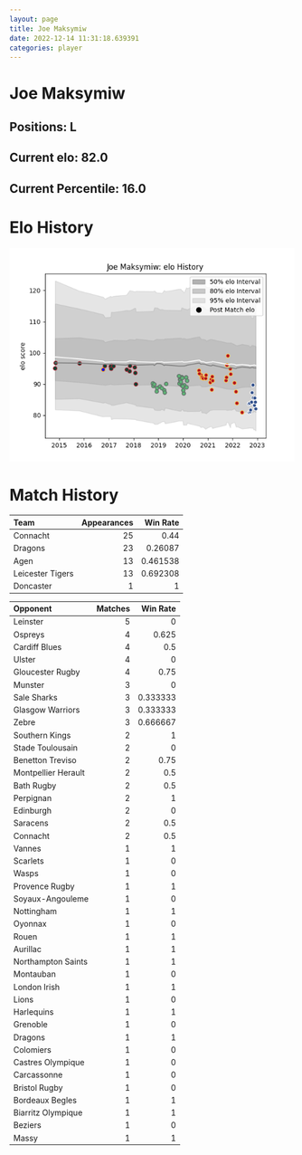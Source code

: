 ```yaml
---  
layout: page  
title: Joe Maksymiw  
date: 2022-12-14 11:31:18.639391  
categories: player  
---
```

# Joe Maksymiw

## Positions: L

## Current elo: 82.0

## Current Percentile: 16.0

# Elo History


![elo history](history_JoeMaksymiw.png)
# Match History


| Team             |   Appearances |   Win Rate |
|:-----------------|--------------:|-----------:|
| Connacht         |            25 |   0.44     |
| Dragons          |            23 |   0.26087  |
| Agen             |            13 |   0.461538 |
| Leicester Tigers |            13 |   0.692308 |
| Doncaster        |             1 |   1        |

| Opponent            |   Matches |   Win Rate |
|:--------------------|----------:|-----------:|
| Leinster            |         5 |   0        |
| Ospreys             |         4 |   0.625    |
| Cardiff Blues       |         4 |   0.5      |
| Ulster              |         4 |   0        |
| Gloucester Rugby    |         4 |   0.75     |
| Munster             |         3 |   0        |
| Sale Sharks         |         3 |   0.333333 |
| Glasgow Warriors    |         3 |   0.333333 |
| Zebre               |         3 |   0.666667 |
| Southern Kings      |         2 |   1        |
| Stade Toulousain    |         2 |   0        |
| Benetton Treviso    |         2 |   0.75     |
| Montpellier Herault |         2 |   0.5      |
| Bath Rugby          |         2 |   0.5      |
| Perpignan           |         2 |   1        |
| Edinburgh           |         2 |   0        |
| Saracens            |         2 |   0.5      |
| Connacht            |         2 |   0.5      |
| Vannes              |         1 |   1        |
| Scarlets            |         1 |   0        |
| Wasps               |         1 |   0        |
| Provence Rugby      |         1 |   1        |
| Soyaux-Angouleme    |         1 |   0        |
| Nottingham          |         1 |   1        |
| Oyonnax             |         1 |   0        |
| Rouen               |         1 |   1        |
| Aurillac            |         1 |   1        |
| Northampton Saints  |         1 |   1        |
| Montauban           |         1 |   0        |
| London Irish        |         1 |   1        |
| Lions               |         1 |   0        |
| Harlequins          |         1 |   1        |
| Grenoble            |         1 |   0        |
| Dragons             |         1 |   1        |
| Colomiers           |         1 |   0        |
| Castres Olympique   |         1 |   0        |
| Carcassonne         |         1 |   0        |
| Bristol Rugby       |         1 |   0        |
| Bordeaux Begles     |         1 |   1        |
| Biarritz Olympique  |         1 |   1        |
| Beziers             |         1 |   0        |
| Massy               |         1 |   1        |